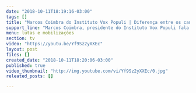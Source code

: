 ```yaml
---
date: "2018-10-11T18:19:16-03:00"
tags: []
title: "Marcos Coimbra do Instituto Vox Populi | Diferença entre os candidatos."
support_line: "Marcos Coimbra, presidente do Instituto Vox Populi fala sobre a diferença entre os candidatos Fernando Haddad e Jair Bolsonaro."
menu: lutas e mobilizações
section: tv
video: "https://youtu.be/Yf9Sz2yXXEc"
layout: post
files: []
created_date: "2018-10-11T18:20:06-03:00"
published: true
video_thumbnail: "http://img.youtube.com/vi/Yf9Sz2yXXEc/0.jpg"
releated_posts: []

---
```

